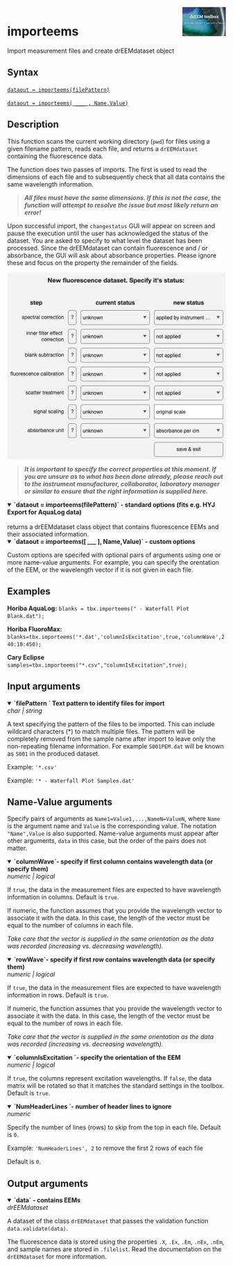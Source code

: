 <img src="top right corner logo.png" width="100" height="auto" align="right"/>

# importeems
Import measurement files and create drEEMdataset object



## Syntax
[`dataout = importeems(filePattern)`](#syntax1)

[`dataout = importeems( ___ , Name,Value)`](#syntax2)



## Description

This function scans the current working directory (`pwd`) for files using a given filename pattern, reads each file, and returns a `drEEMdataset` containing the fluorescence data.

The function does two passes of imports. The first is used to read the dimensions of each file and to subsequently check that all data contains the same wavelength information.

> ***All files must have the same dimensions. If this is not the case, the function will attempt to resolve the issue but most likely return an error!***

Upon successful import, the `changestatus` GUI will appear on screen and pause the execution until the user has acknowledged the status of the dataset. You are asked to specify to what level the dataset has been processed. Since the drEEMdataset can contain fluorescence and / or absorbance, the GUI will ask about absorbance properties. Please ignore these and focus on the property the remainder of the fields.

 <img src="newfldata.png" width="auto" height="auto" align="center"/>

> ***It is important to specify the correct properties at this moment. If you are unsure as to what has been done already, please reach out to the instrument manufacturer, collaborator, laboratory manager or similar to ensure that the right information is supplied here.***


<details open>
<summary><b>
`dataout = importeems(filePattern)` - standard options (fits e.g. HYJ Export for AquaLog data)</b>
</summary>
<a name="syntax1"></a><br>
returns a drEEMdataset class object that contains fluorescence EEMs and their associated information.

</details>

<details open>
<summary><b>
`dataout = importeems([ ___ ], Name,Value)` - custom options</b>
</summary>
<a name="syntax2"></a>

Custom options are specifed with optional pairs of arguments using one or more name-value arguments. For example, you can specify the orentation of the EEM, or the wavelength vector if it is not given in each file.

## Examples
<strong>Horiba AquaLog:</strong>
`blanks = tbx.importeems(" - Waterfall Plot Blank.dat");`

<strong>Horiba FluoroMax:</strong>     `blanks=tbx.importeems('*.dat','columnIsExcitation',true,'columnWave',240:10:450);`

<strong>Cary Eclipse</strong>  `samples=tbx.importeems("*.csv","columnIsExcitation",true);`

## Input arguments ##

<details open>
    <summary><b>`filePattern ` Text pattern to identify files for import</b></summary>
    <i>char | string</i>
        
A text specifying the pattern of the files to be imported. This can include wildcard characters (*) to match multiple files. The pattern will be completely removed from the sample name after import to leave only the non-repeating filename information. For example `S001PEM.dat` will be known as `S001` in the produced dataset.


Example: `'*.csv'`

Example: `'* - Waterfall Plot Samples.dat'`

</details>


## Name-Value arguments
Specify pairs of arguments as `Name1=Value1,...,NameN=ValueN`, where `Name` is the argument name and `Value` is the corresponding value. The notation `"Name",Value` is also supported. Name-value arguments must appear after other arguments, `data` in this case, but the order of the pairs does not matter. 
<a name="NameValue"></a>

<details open>
    <summary><b>`columnWave`- specify if first column contains wavelength data (or specify them)</b></summary>
    <i>numeric | logical</i>

If `true`, the data in the measurement files are expected to have wavelength information in columns. Default is `true`.

If numeric, the function assumes that you provide the wavelength vector to associate it with the data. In this case, the length of the vector must be equal to the number of columns in each file. 

*Take care that the vector is supplied in the same orientation as the data was recorded (increasing vs. decreasing wavelength).*
</details>

<details open>
    <summary><b>`rowWave`- specify if first row contains wavelength data (or specify them)</b></summary>
    <i>numeric | logical</i>

If `true`, the data in the measurement files are expected to have wavelength information in rows. Default is `true`.

If numeric, the function assumes that you provide the wavelength vector to associate it with the data. In this case, the length of the vector must be equal to the number of rows in each file. 

*Take care that the vector is supplied in the same orientation as the data was recorded (increasing vs. decreasing wavelength).*
</details>


<details open>
    <summary><b>`columnIsExcitation `- specify the orientation of the EEM</b></summary>
    <i>numeric | logical</i>

If `true`, the columns represent excitation wavelengths. If `false`, the data matrix will be rotated so that it matches the standard settings in the toolbox. Default is `true`.

</details>



<details open>
    <summary><b>`NumHeaderLines `- number of header lines to ignore</b></summary>
    <i>numeric</i>

Specify the number of  lines (rows) to skip from the top in each file. Default is `0`.<br>

Example: `'NumHeaderLines', 2` to remove the first 2 rows of each file<br>

Default is `0`.

</details>

## Output arguments
<details open>
    <summary><b>`data` - contains EEMs </b></summary>
    <i>drEEMdataset</i>
        
A dataset of the class `drEEMdataset` that passes the validation function `data.validate(data)`. 

The fluorescence data is stored using the properties `.X`, `.Ex`, `.Em`, `.nEx`, `.nEm`, and sample names are stored in `.filelist`. Read the documentation on the `drEEMdataset` for more information.

</details>